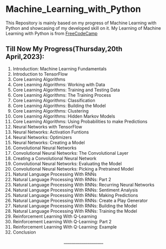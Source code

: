 # Machine_Learning_with_Python
This Repository is mainly based on my progress of Machine Learning with Python and showcasing of my developed skill on it.
My Learning of Machine Learning with Python is from <a href="https://www.freecodecamp.org/learn/machine-learning-with-python/#tensorflow">FreeCodeCamp</a>

## Till Now My Progress(Thursday,20th April,2023):

1. Introduction: Machine Learning Fundamentals
2. Introduction to TensorFlow
3. Core Learning Algorithms
4. Core Learning Algorithms: Working with Data
5. Core Learning Algorithms: Training and Testing Data
6. Core Learning Algorithms: The Training Process
7. Core Learning Algorithms: Classification
8. Core Learning Algorithms: Building the Model
9. Core Learning Algorithms: Clustering
10. Core Learning Algorithms: Hidden Markov Models
11. Core Learning Algorithms: Using Probabilities to make Predictions
12. Neural Networks with TensorFlow
13. Neural Networks: Activation Funtions
14. Neural Networks: Optimizers
15. Neural Networks: Creating a Model
16. Convolutional Neural Networks
17. Convolutional Neural Networks: The Convolutional Layer
18. Creating a Convolutional Neural Network
19. Convolutional Neural Networks: Evaluating the Model
20. Convolutional Neural Networks: Picking a Pretrained Model
21. Natural Language Processing With RNNs
22. Natural Language Processing With RNNs: Part 2
23. Natural Language Processing With RNNs: Recurring Neural Networks
24. Natural Language Processing With RNNs: Sentiment Analysis
25. Natural Language Processing With RNNs: Making Predictions
26. Natural Language Processing With RNNs: Create a Play Generator
27. Natural Language Processing With RNNs: Building the Model
28. Natural Language Processing With RNNs: Training the Model
29. Reinforcement Learning With Q-Learning
30. Reinforcement Learning With Q-Learning: Part 2
31. Reinforcement Learning With Q-Learning: Example
32. Conclusion

<p align="center"> ____________________</p>
